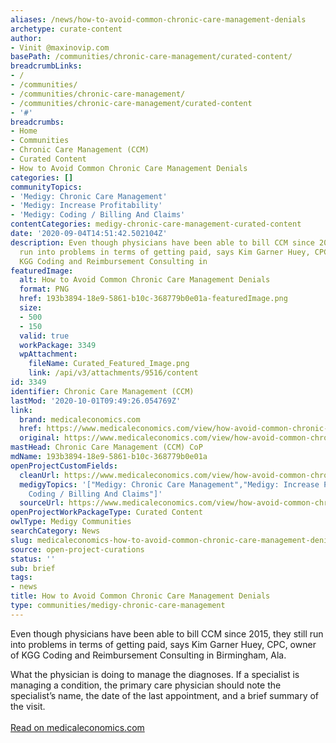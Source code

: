 ```yaml
---
aliases: /news/how-to-avoid-common-chronic-care-management-denials
archetype: curate-content
author:
- Vinit @maxinovip.com
basePath: /communities/chronic-care-management/curated-content/
breadcrumbLinks:
- /
- /communities/
- /communities/chronic-care-management/
- /communities/chronic-care-management/curated-content
- '#'
breadcrumbs:
- Home
- Communities
- Chronic Care Management (CCM)
- Curated Content
- How to Avoid Common Chronic Care Management Denials
categories: []
communityTopics:
- 'Medigy: Chronic Care Management'
- 'Medigy: Increase Profitability'
- 'Medigy: Coding / Billing And Claims'
contentCategories: medigy-chronic-care-management-curated-content
date: '2020-09-04T14:51:42.502104Z'
description: Even though physicians have been able to bill CCM since 2015, they still
  run into problems in terms of getting paid, says Kim Garner Huey, CPC, owner of
  KGG Coding and Reimbursement Consulting in
featuredImage:
  alt: How to Avoid Common Chronic Care Management Denials
  format: PNG
  href: 193b3894-18e9-5861-b10c-368779b0e01a-featuredImage.png
  size:
  - 500
  - 150
  valid: true
  workPackage: 3349
  wpAttachment:
    fileName: Curated_Featured_Image.png
    link: /api/v3/attachments/9516/content
id: 3349
identifier: Chronic Care Management (CCM)
lastMod: '2020-10-01T09:49:26.054769Z'
link:
  brand: medicaleconomics.com
  href: https://www.medicaleconomics.com/view/how-avoid-common-chronic-care-management-denials
  original: https://www.medicaleconomics.com/view/how-avoid-common-chronic-care-management-denials
mastHead: Chronic Care Management (CCM) CoP
mdName: 193b3894-18e9-5861-b10c-368779b0e01a
openProjectCustomFields:
  cleanUrl: https://www.medicaleconomics.com/view/how-avoid-common-chronic-care-management-denials
  medigyTopics: '["Medigy: Chronic Care Management","Medigy: Increase Profitability","Medigy:
    Coding / Billing And Claims"]'
  sourceUrl: https://www.medicaleconomics.com/view/how-avoid-common-chronic-care-management-denials
openProjectWorkPackageType: Curated Content
owlType: Medigy Communities
searchCategory: News
slug: medicaleconomics-how-to-avoid-common-chronic-care-management-denials
source: open-project-curations
status: ''
sub: brief
tags:
- news
title: How to Avoid Common Chronic Care Management Denials
type: communities/medigy-chronic-care-management
---
```


<p>Even though physicians have been able to bill CCM since 2015, they still run into problems in terms of getting paid, says Kim Garner Huey, CPC, owner of KGG Coding and Reimbursement Consulting in Birmingham, Ala.</p><p>What the physician is doing to manage the diagnoses. If a specialist is managing a condition, the primary care physician should note the specialist’s name, the date of the last appointment, and a brief summary of the visit.<br><br><a href="https://www.medicaleconomics.com/view/how-avoid-common-chronic-care-management-denials">Read on medicaleconomics.com</a></p>